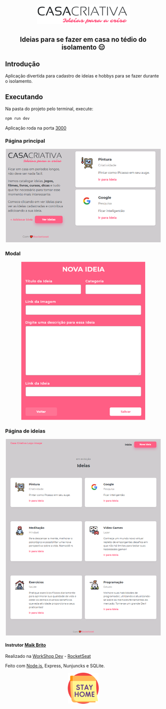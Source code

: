
<h1 align="center">
    <img src="public/images/WS Logo.png" alt="Casa Criativa Logo"/>
</h1>

<h2 align="center">
    <b>Ideias para se fazer em casa no tédio do isolamento 😑</b> <br>
</h2>

## Introdução

Aplicação divertida para cadastro de ideias e hobbys para se fazer durante o isolamento.

## Executando

Na pasta do projeto pelo terminal, execute:
``` bash
npm run dev
```
Aplicação roda na porta [3000](https://localhost:3000)

### Página principal

<div align="center">
    <img src="public/images/main_page.png" width="500"/>
</div>

### Modal

<div align="center">
    <img src="public/images/modal.png" width="400"/>
</div>

### Página de ideias

<div align="center">
    <img src="public/images/ideias_page.png" width="500"/>
</div>


#### Instrutor [Maik Brito](https://app.rocketseat.com.br/me/maykbrito)

Realizado na [WorkShop Dev](https://www.youtube.com/watch?v=cprMYC8PCVY&list=PL85ITvJ7FLohGTWaE_p0J6B-TLmQbN4ka) - [RocketSeat](https://rocketseat.com.br)

Feito com [Node.js][1], Express, Nunjuncks e SQLite.

<div align="center">
    <img src="public/images/stay_home.svg" width="100"/>
</div>
    
[1]: https://nodejs.org/en/
